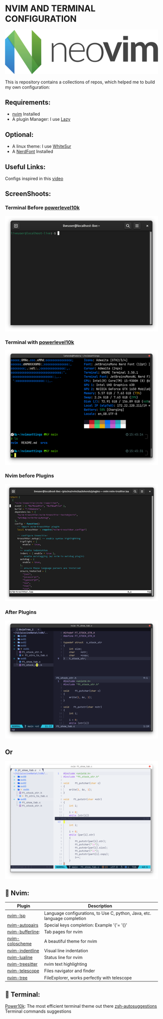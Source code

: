 # NVIM AND TERMINAL CONFIGURATION

![nvim](srcs/nvim.png)

This is repository contains a collections of repos, which helped me to build my own configuration:

## Requirements:

- [nvim](https://neovim.io/) Installed
- A plugin Manager: I use [Lazy](https://github.com/folke/lazy.nvim)

## Optional:

- A linux theme: I use [WhiteSur](https://github.com/vinceliuice/WhiteSur-gtk-theme)
- A [NerdFont](https://www.nerdfonts.com/) Installed

## Useful Links:

Configs inspired in this [video](https://www.youtube.com/watch?v=6mxWayq-s9I) 

## ScreenShoots:
### Terminal Before [powerlevel10k](https://github.com/romkatv/powerlevel10k)
![Terminal](srcs/terminal0.png)
### Terminal with [powerlevel10k](https://github.com/romkatv/powerlevel10k)
![Terminal](srcs/terminal1.png)
### Nvim before Plugins
![Nvim](srcs/nvim0.png)
### After Plugins
![Nvim](srcs/dark.png)
## Or
![Nvim](srcs/light1.png)



## 🔗 Nvim:

| Plugin             | Description                                                      |
| -----------------  | ------------------------------------------------------------------ |
| [nvim-lsp](https://github.com/neovim/nvim-lspconfig)|Language configurations, to Use C, python, Java, etc. language completion|
| [nvim-autopairs](https://github.com/windwp/nvim-autopairs) |Special keys completion: Example '{'= '{}'|
| [nvim-bufferline](https://github.com/akinsho/bufferline.nvim): |Tab pages for nvim|
| [nvim-coloscheme](https://github.com/catppuccin/nvim)|A beautiful theme for nvim|
| [nvim-indentline](https://github.com/lukas-reineke/indent-blankline.nvim?tab=readme-ov-file) |Visual line indentation|
| [nvim-lualine](https://github.com/nvim-lualine/lualine.nvim) | Status line for nvim    
| [nvim-treesitter](https://github.com/nvim-treesitter/nvim-treesitter) | nvim text highlighting
| [nvim-telescope](https://github.com/nvim-telescope/telescope.nvim) | Files navigator and finder
| [nvim-tree](https://github.com/nvim-tree/nvim-tree.lua) | FileExplorer, works perfectly with telescope

## 🔗 Terminal:

[Power10k](https://github.com/romkatv/powerlevel10k): The most efficient terminal theme out there
[zsh-autosuggestions](https://github.com/zsh-users/zsh-autosuggestions?tab=readme-ov-file) Terminal commands suggestions 
